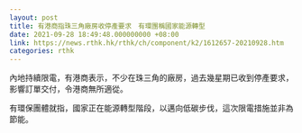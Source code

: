 ```yaml
---
layout: post
title: 有港商指珠三角廠房收停產要求　有環團稱國家能源轉型
date: 2021-09-28 18:49:48.000000000 +08:00
link: https://news.rthk.hk/rthk/ch/component/k2/1612657-20210928.htm
categories: rthk
---
```


內地持續限電，有港商表示，不少在珠三角的廠房，過去幾星期已收到停產要求，影響訂單交付，令港商無所適從。

有環保團體就指，國家正在能源轉型階段，以邁向低碳步伐，這次限電措施並非為節能。
